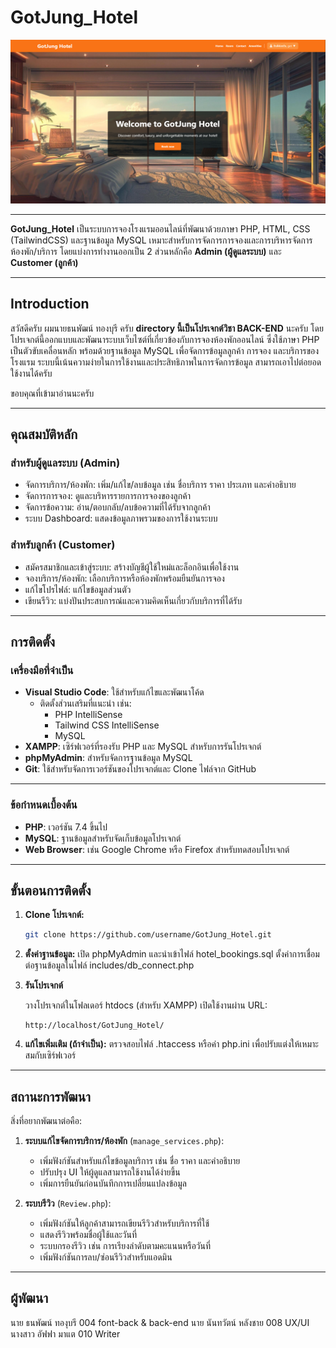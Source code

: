 # GotJung_Hotel

![GotJung Hotel Homepage](assets/images/index.png)

---

**GotJung_Hotel** เป็นระบบการจองโรงแรมออนไลน์ที่พัฒนาด้วยภาษา PHP, HTML, CSS (TailwindCSS) และฐานข้อมูล MySQL เหมาะสำหรับการจัดการการจองและการบริหารจัดการห้องพัก/บริการ โดยแบ่งการทำงานออกเป็น 2 ส่วนหลักคือ **Admin (ผู้ดูแลระบบ)** และ **Customer (ลูกค้า)**

---

## Introduction
สวัสดีครับ ผมนายธนพัฒน์ ทองบุรี ครับ **directory นี้เป็นโปรเจกต์วิชา BACK-END** นะครับ 
โดยโปรเจกต์นี้ออกแบบและพัฒนาระบบเว็บไซต์ที่เกี่ยวข้องกับการจองห้องพักออนไลน์ ซึ่งใช้ภาษา PHP เป็นตัวขับเคลื่อนหลัก 
พร้อมด้วยฐานข้อมูล MySQL เพื่อจัดการข้อมูลลูกค้า การจอง และบริการของโรงแรม 
ระบบนี้เน้นความง่ายในการใช้งานและประสิทธิภาพในการจัดการข้อมูล
สามารถเอาไปต่อยอดใช้งานได้ครับ

ขอบคุณที่เข้ามาอ่านนะครับ 

---

## **คุณสมบัติหลัก**

### **สำหรับผู้ดูแลระบบ (Admin)**
- จัดการบริการ/ห้องพัก: เพิ่ม/แก้ไข/ลบข้อมูล เช่น ชื่อบริการ ราคา ประเภท และคำอธิบาย
- จัดการการจอง: ดูและบริหารรายการการจองของลูกค้า
- จัดการข้อความ: อ่าน/ตอบกลับ/ลบข้อความที่ได้รับจากลูกค้า
- ระบบ Dashboard: แสดงข้อมูลภาพรวมของการใช้งานระบบ

### **สำหรับลูกค้า (Customer)**
- สมัครสมาชิกและเข้าสู่ระบบ: สร้างบัญชีผู้ใช้ใหม่และล็อกอินเพื่อใช้งาน
- จองบริการ/ห้องพัก: เลือกบริการหรือห้องพักพร้อมยืนยันการจอง
- แก้ไขโปรไฟล์: แก้ไขข้อมูลส่วนตัว
- เขียนรีวิว: แบ่งปันประสบการณ์และความคิดเห็นเกี่ยวกับบริการที่ได้รับ

---

## **การติดตั้ง**

### **เครื่องมือที่จำเป็น**
- **Visual Studio Code**: ใช้สำหรับแก้ไขและพัฒนาโค้ด
  - ติดตั้งส่วนเสริมที่แนะนำ เช่น:
    - PHP IntelliSense
    - Tailwind CSS IntelliSense
    - MySQL
- **XAMPP**: เซิร์ฟเวอร์ที่รองรับ PHP และ MySQL สำหรับการรันโปรเจกต์
- **phpMyAdmin**: สำหรับจัดการฐานข้อมูล MySQL
- **Git**: ใช้สำหรับจัดการเวอร์ชันของโปรเจกต์และ Clone ไฟล์จาก GitHub

---

### **ข้อกำหนดเบื้องต้น**
- **PHP**: เวอร์ชัน 7.4 ขึ้นไป
- **MySQL**: ฐานข้อมูลสำหรับจัดเก็บข้อมูลโปรเจกต์
- **Web Browser**: เช่น Google Chrome หรือ Firefox สำหรับทดสอบโปรเจกต์

---

## **ขั้นตอนการติดตั้ง**

1. **Clone โปรเจกต์:**
   ```bash
   git clone https://github.com/username/GotJung_Hotel.git

2. **ตั้งค่าฐานข้อมูล:**
    เปิด phpMyAdmin และนำเข้าไฟล์ hotel_bookings.sql
    ตั้งค่าการเชื่อมต่อฐานข้อมูลในไฟล์ includes/db_connect.php

3. **รันโปรเจกต์**

    วางโปรเจกต์ในโฟลเดอร์ htdocs (สำหรับ XAMPP)
    เปิดใช้งานผ่าน URL:
    ```ardunio
    http://localhost/GotJung_Hotel/

4. **แก้ไขเพิ่มเติม (ถ้าจำเป็น):**
    ตรวจสอบไฟล์ .htaccess หรือค่า php.ini เพื่อปรับแต่งให้เหมาะสมกับเซิร์ฟเวอร์

--- 

## **สถานะการพัฒนา**

สิ่งที่อยากพัฒนาต่อคือ:

1. **ระบบแก้ไขจัดการบริการ/ห้องพัก** (`manage_services.php`):  
   - เพิ่มฟังก์ชันสำหรับแก้ไขข้อมูลบริการ เช่น ชื่อ ราคา และคำอธิบาย
   - ปรับปรุง UI ให้ผู้ดูแลสามารถใช้งานได้ง่ายขึ้น
   - เพิ่มการยืนยันก่อนบันทึกการเปลี่ยนแปลงข้อมูล

2. **ระบบรีวิว** (`Review.php`):  
   - เพิ่มฟังก์ชันให้ลูกค้าสามารถเขียนรีวิวสำหรับบริการที่ใช้
   - แสดงรีวิวพร้อมชื่อผู้ใช้และวันที่
   - ระบบกรองรีวิว เช่น การเรียงลำดับตามคะแนนหรือวันที่
   - เพิ่มฟังก์ชันการลบ/ซ่อนรีวิวสำหรับแอดมิน

---

## ผู้พัฒนา
นาย ธนพัฒน์ ทองุบรี 004 font-back & back-end
นาย นันทวัตน์ หลังชาย 008 UX/UI
นางสาว อัฟฟา มาแต 010 Writer

